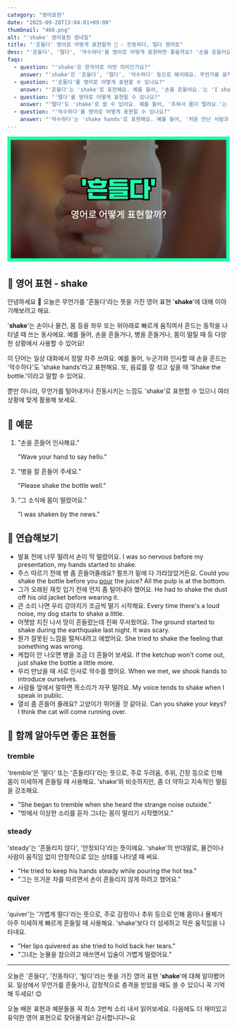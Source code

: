```yaml
---
category: "영어표현"
date: "2025-09-28T13:04:01+09:00"
thumbnail: "460.png"
alt: "'shake' 영어표현 썸네일"
title: "'흔들다' 영어로 어떻게 표현할까 🤲 - 진동하다, 털다 영어로"
desc: "'흔들다', '떨다', '악수하다'를 영어로 어떻게 표현하면 좋을까요? '손을 흔들어요.', '추워서 몸이 떨려요.', '처음 만난 사람과 악수해요.' 등을 영어로 표현하는 법을 배워봅시다. 다양한 예문을 통해서 연습하고 본인의 표현으로 만들어 보세요."
faqs:
  - question: "'shake'은 한국어로 어떤 의미인가요?"
    answer: "'shake'은 '흔들다', '떨다', '악수하다' 등으로 해석돼요. 무언가를 움직여서 흔들거나, 몸이 떨릴 때, 또는 손을 맞잡고 인사할 때 쓸 수 있어요."
  - question: "'흔들다'를 영어로 어떻게 표현할 수 있나요?"
    answer: "'흔들다'는 'shake'로 표현해요. 예를 들어, '손을 흔들어요.'는 'I shake my hand.' 또는 'I shake my hands.'라고 해요."
  - question: "'떨다'를 영어로 어떻게 표현할 수 있나요?"
    answer: "'떨다'도 'shake'로 쓸 수 있어요. 예를 들어, '추워서 몸이 떨려요.'는 'I'm shaking because it's cold.'라고 말해요."
  - question: "'악수하다'를 영어로 어떻게 표현할 수 있나요?"
    answer: "'악수하다'는 'shake hands'로 표현해요. 예를 들어, '처음 만난 사람과 악수해요.'는 'I shake hands with someone I just met.'라고 해요."
---
```


!['shake' 영어표현](./460.png)

## 🌟 영어 표현 - shake

안녕하세요 👋 오늘은 무언가를 '흔들다'라는 뜻을 가진 영어 표현 '**shake**'에 대해 이야기해보려고 해요.

'**shake**'는 손이나 물건, 몸 등을 좌우 또는 위아래로 빠르게 움직여서 흔드는 동작을 나타낼 때 쓰는 동사에요. 예를 들어, 손을 흔들거나, 병을 흔들거나, 몸이 떨릴 때 등 다양한 상황에서 사용할 수 있어요!

이 단어는 일상 대화에서 정말 자주 쓰여요. 예를 들어, 누군가와 인사할 때 손을 흔드는 '악수하다'도 'shake hands'라고 표현해요. 또, 음료를 잘 섞고 싶을 때 'Shake the bottle.'이라고 말할 수 있어요.

뿐만 아니라, 무언가를 털어내거나 진동시키는 느낌도 'shake'로 표현할 수 있으니 여러 상황에 맞게 활용해 보세요.

## 📖 예문

1. "손을 흔들어 인사해요."

   "Wave your hand to say hello."

2. "병을 잘 흔들어 주세요."

   "Please shake the bottle well."

3. "그 소식에 몸이 떨렸어요."

   "I was shaken by the news."

## 💬 연습해보기

<ul data-interactive-list>

  <li data-interactive-item>
    <span data-toggler>발표 전에 너무 떨려서 손이 막 떨렸어요.</span>
    <span data-answer>I was so nervous before my presentation, my hands started to shake.</span>
  </li>

  <li data-interactive-item>
    <span data-toggler>주스 따르기 전에 병 좀 흔들어줄래요? 펄프가 밑에 다 가라앉았거든요.</span>
    <span data-answer>Could you shake the bottle before you <a href="/blog/in-english/497.pour/">pour</a> the juice? All the pulp is at the bottom.</span>
  </li>

  <li data-interactive-item>
    <span data-toggler>그가 오래된 재킷 입기 전에 먼지 좀 털어내야 했어요.</span>
    <span data-answer>He had to shake the dust off his old jacket before wearing it.</span>
  </li>

  <li data-interactive-item>
    <span data-toggler>큰 소리 나면 우리 강아지가 조금씩 떨기 시작해요.</span>
    <span data-answer>Every time there's a loud noise, my dog starts to shake a little.</span>
  </li>

  <li data-interactive-item>
    <span data-toggler>어젯밤 지진 나서 땅이 흔들렸는데 진짜 무서웠어요.</span>
    <span data-answer>The ground started to shake during the earthquake last night. It was scary.</span>
  </li>

  <li data-interactive-item>
    <span data-toggler>뭔가 잘못된 느낌을 떨쳐내려고 애썼어요.</span>
    <span data-answer>She tried to shake the feeling that something was wrong.</span>
  </li>

  <li data-interactive-item>
    <span data-toggler>케첩이 안 나오면 병을 조금 더 흔들어 보세요.</span>
    <span data-answer>If the ketchup won't come out, just shake the bottle a little more.</span>
  </li>

  <li data-interactive-item>
    <span data-toggler>우리 만났을 때 서로 인사로 악수를 했어요.</span>
    <span data-answer>When we met, we shook hands to introduce ourselves.</span>
  </li>

  <li data-interactive-item>
    <span data-toggler>사람들 앞에서 말하면 목소리가 자꾸 떨려요.</span>
    <span data-answer>My voice tends to shake when I speak in public.</span>
  </li>

  <li data-interactive-item>
    <span data-toggler>열쇠 좀 흔들어 줄래요? 고양이가 뛰어올 것 같아요.</span>
    <span data-answer>Can you shake your keys? I think the cat will come running over.</span>
  </li>

</ul>

## 🤝 함께 알아두면 좋은 표현들

### tremble

'tremble'은 '떨다' 또는 '흔들리다'라는 뜻으로, 주로 두려움, 추위, 긴장 등으로 인해 몸이 미세하게 흔들릴 때 사용해요. 'shake'와 비슷하지만, 좀 더 약하고 지속적인 떨림을 강조해요.

- "She began to tremble when she heard the strange noise outside."
- "밖에서 이상한 소리를 듣자 그녀는 몸이 떨리기 시작했어요."

### steady

'steady'는 '흔들리지 않다', '안정되다'라는 뜻이에요. 'shake'의 반대말로, 물건이나 사람이 움직임 없이 안정적으로 있는 상태를 나타낼 때 써요.

- "He tried to keep his hands steady while pouring the hot tea."
- "그는 뜨거운 차를 따르면서 손이 흔들리지 않게 하려고 했어요."

### quiver

'quiver'는 '가볍게 떨다'라는 뜻으로, 주로 감정이나 추위 등으로 인해 몸이나 물체가 아주 미세하게 빠르게 흔들릴 때 사용해요. 'shake'보다 더 섬세하고 작은 움직임을 나타내요.

- "Her lips quivered as she tried to hold back her tears."
- "그녀는 눈물을 참으려고 애쓰면서 입술이 가볍게 떨렸어요."

---

오늘은 '흔들다', '진동하다', '털다'라는 뜻을 가진 영어 표현 '**shake**'에 대해 알아봤어요. 일상에서 무언가를 흔들거나, 감정적으로 충격을 받았을 때도 쓸 수 있으니 꼭 기억해 두세요! 😊

오늘 배운 표현과 예문들을 꼭 최소 3번씩 소리 내서 읽어보세요. 다음에도 더 재미있고 유익한 영어 표현으로 찾아올게요! 감사합니다!~요
